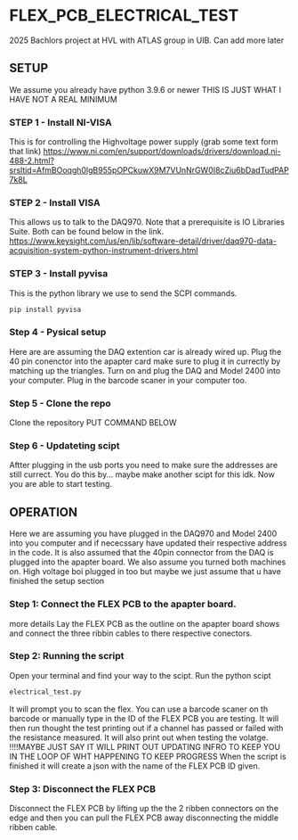 # FLEX_PCB_ELECTRICAL_TEST
2025 Bachlors project at HVL with ATLAS group in UIB. Can add more later

## SETUP
We assume you already have python 3.9.6 or newer THIS IS JUST WHAT I HAVE NOT A REAL MINIMUM

### STEP 1 - Install NI-VISA
This is for controlling the Highvoltage power supply (grab some text form that link)
https://www.ni.com/en/support/downloads/drivers/download.ni-488-2.html?srsltid=AfmBOoqgh0lgB955pOPCkuwX9M7VUnNrGW0I8cZiu6bDadTudPAP7k8L

### STEP 2 - Install VISA
This allows us to talk to the DAQ970. Note that a prerequisite is IO Libraries Suite. Both can be found below in the link. 
https://www.keysight.com/us/en/lib/software-detail/driver/daq970-data-acquisition-system-python-instrument-drivers.html

### STEP 3 - Install pyvisa
This is the python library we use to send the SCPI commands.
```bash
pip install pyvisa
```

### Step 4 - Pysical setup
Here are are assuming the DAQ extention car is already wired up. Plug the 40 pin conenctor into the apapter card make sure to plug it in currectly by matching up the triangles.
Turn on and plug the DAQ and Model 2400 into your computer. Plug in the barcode scaner in your computer too.

### Step 5 - Clone the repo
Clone the repository PUT COMMAND BELOW

### Step 6 - Updateting scipt
Aftter plugging in the usb ports you need to make sure the addresses are still currect. You do this by... maybe make another scipt for this idk. Now you are able to start testing.

## OPERATION
Here we are assuming you have plugged in the DAQ970 and Model 2400 into you computer and if nececssary have updated their respective address in the code. It is also assumed that the 40pin connector from the DAQ is plugged into the apapter board. We also assume you turned both machines on. High voltage boi plugged in too but maybe we just assume that u have finished the setup section

### Step 1: Connect the FLEX PCB to the apapter board.
more details
Lay the FLEX PCB as the outline on the apapter board shows and connect the three ribbin cables to there respective conectors.

### Step 2: Running the script
Open your terminal and find your way to the scipt. Run the python scipt
```Bash
electrical_test.py
```
It will prompt you to scan the flex. You can use a barcode scaner on th barcode or manually type in the ID of the FLEX PCB you are testing.
It will then run thought the test printing out if a channel has passed or failed with the resistance measured. It will also print out when testing the volatge. !!!!MAYBE JUST SAY IT WILL PRINT OUT UPDATING INFRO TO KEEP YOU IN THE LOOP OF WHT HAPPENING TO KEEP PROGRESS
When the script is finished it will create a json with the name of the FLEX PCB ID given.

### Step 3: Disconnect the FLEX PCB
Disconnect the FLEX PCB by lifting up the the 2 ribben connectors on the edge and then you can pull the FLEX PCB away disconnecting the middle ribben cable.
